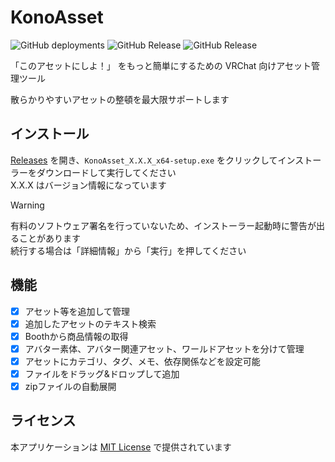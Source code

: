 # KonoAsset

![GitHub deployments](https://img.shields.io/github/deployments/siloneco/KonoAsset/release?style=flat)
![GitHub Release](https://img.shields.io/github/v/release/siloneco/KonoAsset?label=Stable)
![GitHub Release](https://img.shields.io/github/v/release/siloneco/KonoAsset?include_prereleases&label=Pre-Release)

「このアセットにしよ！」 をもっと簡単にするための VRChat 向けアセット管理ツール

散らかりやすいアセットの整頓を最大限サポートします

## インストール

[Releases](https://github.com/siloneco/KonoAsset/releases/latest) を開き、`KonoAsset_X.X.X_x64-setup.exe` をクリックしてインストーラーをダウンロードして実行してください  
X.X.X はバージョン情報になっています

> [!WARNING]
> 有料のソフトウェア署名を行っていないため、インストーラー起動時に警告が出ることがあります  
> 続行する場合は「詳細情報」から「実行」を押してください

## 機能
- [x] アセット等を追加して管理
- [x] 追加したアセットのテキスト検索
- [x] Boothから商品情報の取得
- [x] アバター素体、アバター関連アセット、ワールドアセットを分けて管理
- [x] アセットにカテゴリ、タグ、メモ、依存関係などを設定可能
- [x] ファイルをドラッグ&ドロップして追加
- [x] zipファイルの自動展開

## ライセンス
本アプリケーションは [MIT License](./LICENSE) で提供されています
